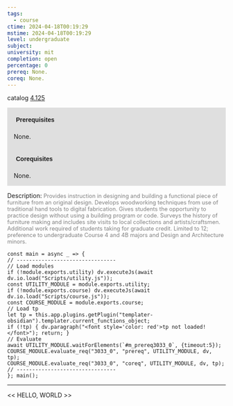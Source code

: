 ```yaml
---
tags:
  - course
ctime: 2024-04-18T00:19:29
mstime: 2024-04-18T00:19:29
level: undergraduate
subject: 
university: mit
completion: open
percentage: 0
prereq: None.
coreq: None.
---
```


catalog [4.125](http://student.mit.edu/catalog/m4a.html#4.125)

<span style="display: block; padding: 15px; background-color: rgb(100, 100, 100, 0.2);"><font id="m_prereq3033_0" style="display: block; font-family: Arial, sans-serif; font-weight: bold; padding: 5px">Prerequisites</font><br><span id="prereq3033_0">None.</span></span>
<span style="display: block; padding: 15px; background-color: rgb(100, 100, 100, 0.2);"><font id="m_coreq3033_0" style="display: block; font-family: Arial, sans-serif; font-weight: bold; padding: 5px">Corequisites</font><br><span id="coreq3033_0">None.</span></span>

<font style="">Description:</font>
<font style="color: grey; font-size: 0.8rem;">Provides instruction in designing and building a functional piece of furniture from an original design. Develops woodworking techniques from use of traditional hand tools to digital fabrication. Gives students the opportunity to practice design without using a building program or code. Surveys the history of furniture making and includes site visits to local collections and artists/craftsmen. Additional work required of students taking for graduate credit. Limited to 12; preference to undergraduate Course 4 and 4B majors and Design and Architecture minors.</font>

```dataviewjs
const main = async _ => {
// --------------------------------
// Load modules
if (!module.exports.utility) dv.executeJs(await dv.io.load("Scripts/utility.js"));
const UTILITY_MODULE = module.exports.utility;
if (!module.exports.course) dv.executeJs(await dv.io.load("Scripts/course.js"));
const COURSE_MODULE = module.exports.course;
// Load tp
let tp = this.app.plugins.getPlugin("templater-obsidian").templater.current_functions_object;
if (!tp) { dv.paragraph("<font style='color: red'>tp not loaded!</font>"); return; }
// Evaluate
await UTILITY_MODULE.waitForElements(`#m_prereq3033_0`, {timeout:5});
COURSE_MODULE.evaluate_req("3033_0", "prereq", UTILITY_MODULE, dv, tp);
COURSE_MODULE.evaluate_req("3033_0", "coreq", UTILITY_MODULE, dv, tp);
// --------------------------------
}; main();
```

---

<< HELLO, WORLD >>
